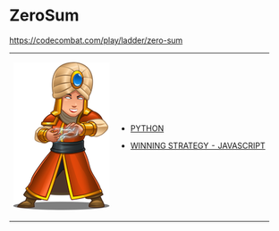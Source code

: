 # ZeroSum 

https://codecombat.com/play/ladder/zero-sum
<table>
<tr>
<td>

![Hero Picture](hero.png?raw=true "Hero Picture")

</td>
<td>
<ul>
<li>

[PYTHON](ZeroSum.py)

</li>
<li>

[WINNING STRATEGY - JAVASCRIPT](ZeroSum.js)

</li>
</td>
</tr>
<table>